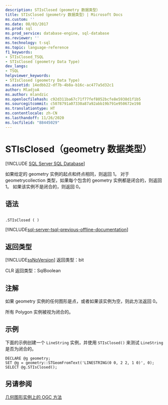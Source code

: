 ```yaml
---
description: STIsClosed（geometry 数据类型）
title: STIsClosed（geometry 数据类型）| Microsoft Docs
ms.custom: ''
ms.date: 08/03/2017
ms.prod: sql
ms.prod_service: database-engine, sql-database
ms.reviewer: ''
ms.technology: t-sql
ms.topic: language-reference
f1_keywords:
- STIsClosed_TSQL
- STIsClosed (geometry Data Type)
dev_langs:
- TSQL
helpviewer_keywords:
- STIsClosed (geometry Data Type)
ms.assetid: 14edbb22-df7b-4b8a-b16c-ac477a5d32c1
author: MladjoA
ms.author: mlandzic
ms.openlocfilehash: c92d311ba67c71f77fef8052bcfe8e5938d1f1b5
ms.sourcegitcommit: c5078791a07330a87a92abb19b791e950672e198
ms.translationtype: HT
ms.contentlocale: zh-CN
ms.lasthandoff: 11/26/2020
ms.locfileid: "88445029"
---
```

# <a name="stisclosed-geometry-data-type"></a>STIsClosed（geometry 数据类型）
[!INCLUDE [SQL Server SQL Database](../../includes/applies-to-version/sql-asdb.md)]

如果给定的 geometry 实例的起点和终点相同，则返回 1。 对于 geometrycollection 类型，如果每个包含的 geometry 实例都是闭合的，则返回 1。 如果该实例不是闭合的，则返回 0。
  
## <a name="syntax"></a>语法  
  
```  
  
.STIsClosed ( )  
```  
  
[!INCLUDE[sql-server-tsql-previous-offline-documentation](../../includes/sql-server-tsql-previous-offline-documentation.md)]

## <a name="return-types"></a>返回类型
 [!INCLUDE[ssNoVersion](../../includes/ssnoversion-md.md)] 返回类型：bit  
  
 CLR 返回类型：SqlBoolean  
  
## <a name="remarks"></a>注解  
 如果 geometry 实例的任何图形是点，或者如果该实例为空，则此方法返回 0。  
  
 所有 Polygon 实例被视为闭合的。  
  
## <a name="examples"></a>示例  
 下面的示例创建一个 `LineString` 实例，并使用 `STIsClosed()` 来测试 `LineString` 是否为闭合的。  
  
```  
DECLARE @g geometry;  
SET @g = geometry::STGeomFromText('LINESTRING(0 0, 2 2, 1 0)', 0);  
SELECT @g.STIsClosed();  
```  
  
## <a name="see-also"></a>另请参阅  
 [几何图形实例上的 OGC 方法](../../t-sql/spatial-geometry/ogc-methods-on-geometry-instances.md)  
  
  

